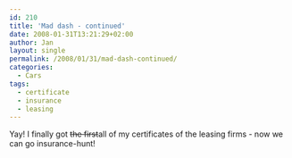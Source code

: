```yaml
---
id: 210
title: 'Mad dash - continued'
date: 2008-01-31T13:21:29+02:00
author: Jan
layout: single
permalink: /2008/01/31/mad-dash-continued/
categories:
  - Cars
tags:
  - certificate
  - insurance
  - leasing
---
```

Yay! I finally got ~~the first~~all of my certificates of the leasing firms - now we can go insurance-hunt!